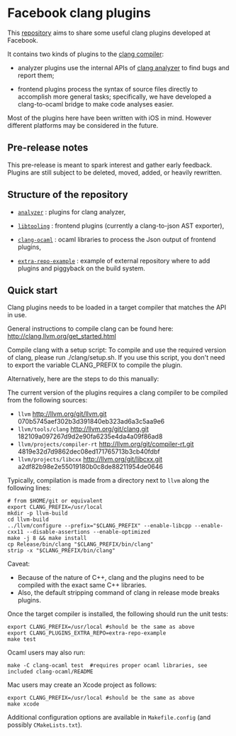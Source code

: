 Facebook clang plugins
======================

This [repository](https://github.com/facebook/facebook-clang-plugins) aims to share some useful clang plugins developed at Facebook.

It contains two kinds of plugins to the [clang compiler](http://clang.llvm.org/):

- analyzer plugins use the internal APIs of [clang analyzer](http://clang-analyzer.llvm.org/) to find bugs and report them;

- frontend plugins process the syntax of source files directly to accomplish more general tasks; specifically, we have developed a clang-to-ocaml bridge to make code analyses easier.

Most of the plugins here have been written with iOS in mind. However different platforms may be considered in the future.

Pre-release notes
-----------------

This pre-release is meant to spark interest and gather early feedback.
Plugins are still subject to be deleted, moved, added, or heavily rewritten.

Structure of the repository
---------------------------

- [`analyzer`](https://github.com/facebook/facebook-clang-plugins/tree/master/analyzer) : plugins for clang analyzer,

- [`libtooling`](https://github.com/facebook/facebook-clang-plugins/tree/master/libtooling) : frontend plugins (currently a clang-to-json AST exporter),

- [`clang-ocaml`](https://github.com/facebook/facebook-clang-plugins/tree/master/clang-ocaml) : ocaml libraries to process the Json output of frontend plugins,

- [`extra-repo-example`](https://github.com/facebook/facebook-clang-plugins/tree/master/extra-repo-example) : example of external repository where to add plugins and piggyback on the build system.


Quick start
-----------

Clang plugins needs to be loaded in a target compiler that matches the API in use.

General instructions to compile clang can be found here: http://clang.llvm.org/get_started.html

Compile clang with a setup script:
 To compile and use the required version of clang, please run ./clang/setup.sh. 
If you use this script, you don't need to export the variable  CLANG_PREFIX to compile the plugin.

Alternatively, here are the steps to do this manually:

The current version of the plugins requires a clang compiler to be compiled from the following sources:

- `llvm` http://llvm.org/git/llvm.git 070b5745aef302b3d391840eb323ad6a3c5aa9e6
- `llvm/tools/clang` http://llvm.org/git/clang.git 182109a097267d9d2e90fa6235e4da4a09f86ad8
- `llvm/projects/compiler-rt` http://llvm.org/git/compiler-rt.git 4819e32d7d9862dec08ed171765713b3cb40fdbf
- `llvm/projects/libcxx` http://llvm.org/git/libcxx.git a2df82b98e2e55019180b0c8de88211954de0646

Typically, compilation is made from a directory next to `llvm` along the following lines:
```
# from $HOME/git or equivalent
export CLANG_PREFIX=/usr/local
mkdir -p llvm-build
cd llvm-build
../llvm/configure --prefix="$CLANG_PREFIX" --enable-libcpp --enable-cxx11 --disable-assertions --enable-optimized
make -j 8 && make install
cp Release/bin/clang "$CLANG_PREFIX/bin/clang"
strip -x "$CLANG_PREFIX/bin/clang"
```

Caveat:
- Because of the nature of C++, clang and the plugins need to be compiled with the exact same C++ libraries.
- Also, the default stripping command of clang in release mode breaks plugins.

Once the target compiler is installed, the following should run the unit tests:
```
export CLANG_PREFIX=/usr/local #should be the same as above
export CLANG_PLUGINS_EXTRA_REPO=extra-repo-example
make test
```

Ocaml users may also run:
```
make -C clang-ocaml test  #requires proper ocaml libraries, see included clang-ocaml/README
```

Mac users may create an Xcode project as follows:
```
export CLANG_PREFIX=/usr/local #should be the same as above
make xcode
```

Additional configuration options are available in `Makefile.config` (and possibly `CMakeLists.txt`).
